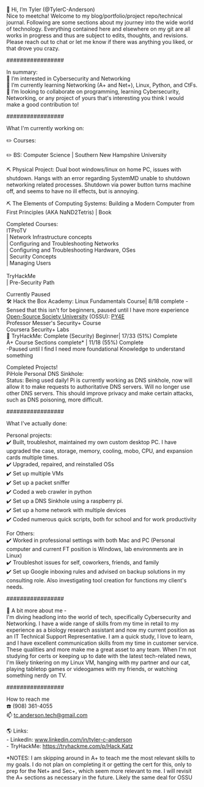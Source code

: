  👋 Hi, I’m Tyler (@TylerC-Anderson)<br>
Nice to meetcha! Welcome to my blog/portfolio/project repo/technical journal. Following are some sections about my journey into the wide world of technology. Everything contained here and elsewhere on my git are all works in progress and thus are subject to edits, thoughts, and revisions. Please reach out to chat or let me know if there was anything you liked, or that drove you crazy.


#################

In summary:<br>
👀 I’m interested in Cybersecurity and Networking<br>
🌱 I’m currently learning Networking (A+ and Net+), Linux, Python, and CtFs.<br>
🤝 I’m looking to collaborate on programming, learning Cybersecurity, Networking, or any project of yours that's interesting you think I would make a good contribution to!

#################

What I'm currently working on:

✏️ Courses:<br>

✏️ BS: Computer Science | Southern New Hampshire University

⛏️ Physical Project:   Dual boot windows/linux on home PC, issues with shutdown. Hangs with an error regarding SystemMD unable to shutdown networking related processes. Shutdown via power button turns machine off, and seems to have no ill effects, but is annoying.

⛏️ The Elements of Computing Systems: Building a Modern Computer from First Principles (AKA NaND2Tetris) | Book

Completed Courses:<br>
  ITProTV <br>
        | Network Infrastructure concepts<br>
        | Configuring and Troubleshooting Networks<br>
        | Configuring and Troubleshooting Hardware, OSes<br>
        | Security Concepts<br>
        | Managing Users<br><br>
  TryHackMe<br>
        | Pre-Security Path<br>

Currently Paused<br>
🛠 Hack the Box Academy:   Linux Fundamentals Course| 8/18 complete - Sensed that this isn't for beginners,
                                                                      paused until I have more experience<br>
[Open-Source Society University](https://github.com/ossu/computer-science) (OSSU): [PY4E](https://www.py4e.com/lessons)<br>
Professor Messer's Security+ Course<br>
Coursera Security+ Labs<br>
👾 TryHackMe:     Complete (Security) Beginner| 17/33 (51%) Complete<br>
A+ Course Sections complete* | 11/18 (55%) Complete<br>
  -Paused until I find I need more foundational Knowledge to understand something<br>

Completed Projects!<br>
 PiHole Personal DNS Sinkhole:<br>
   Status: Being used daily! Pi is currently working as DNS sinkhole, now will allow it to make requests to authoritative DNS servers. Will no longer use other DNS servers. This should improve privacy and make certain attacks, such as DNS poisoning, more difficult.

#################

What I've actually done:<br>

Personal projects:<br>
✔️ Built, troubleshot, maintained my own custom desktop PC. I have upgraded the case, storage, memory, cooling, mobo, CPU, and expansion cards multiple times.<br>
✔️ Upgraded, repaired, and reinstalled OSs<br>
✔️ Set up multiple VMs<br>
✔️ Set up a packet sniffer<br>
✔️ Coded a web crawler in python<br>
✔️ Set up a DNS Sinkhole using a raspberry pi.<br>
✔️ Set up a home network with multiple devices<br>
✔️ Coded numerous quick scripts, both for school and for work productivity<br>

For Others:<br>
✔️ Worked in professional settings with both Mac and PC (Personal computer and current FT position is Windows, lab environments are in Linux)<br>
✔️ Troubleshot issues for self, coworkers, friends, and family<br>
✔️ Set up Google inboxing rules and advised on backup solutions in my consulting role. Also investigating tool creation for functions my client's needs.<br>

#################

 🖖 A bit more about me - <br>
I'm diving headlong into the world of tech, specifically Cybersecurity and Networking. I have a wide range of skills from my time in retail to my experience as a biology research assistant and now my current position as an IT Technical Support Representative. I am a quick study, I love to learn, and I have excellent communication skills from my time in customer service. These qualities and more make me a great asset to any team. When I'm not studying for certs or keeping up to date with the latest tech-related news, I'm likely tinkering on my Linux VM, hanging with my partner and our cat, playing tabletop games or videogames with my friends, or watching something nerdy on TV.


#################

 How to reach me <br>
☎️ (908) 361-4055<br>
📫 tc.anderson.tech@gmail.com<br><br>
🌎 Links: <br>
    - LinkedIn: www.linkedin.com/in/tyler-c-anderson<br>
    - TryHackMe: https://tryhackme.com/p/Hack.Katz<br>


*NOTES: I am skipping around in A+ to teach me the most relevant skills to my goals. I do not plan on completing it or getting the cert for this, only to prep for the Net+ and Sec+, which seem more relevant to me. I will revisit the A+ sections as necessary in the future. Likely the same deal for OSSU

<!---
TylerC-Anderson/TylerC-Anderson is a ✨ special ✨ repository because its `README.md` (this file) appears on your GitHub profile.
You can click the Preview link to take a look at your changes.
--->
